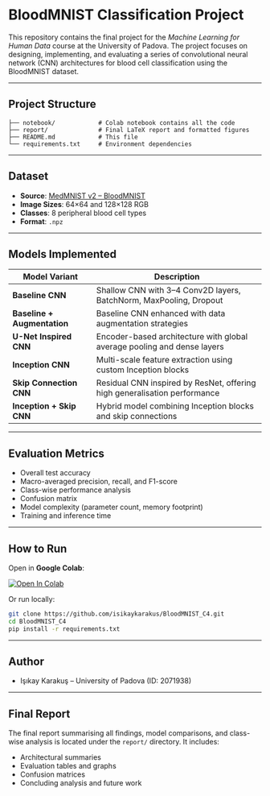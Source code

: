 # BloodMNIST Classification Project

This repository contains the final project for the *Machine Learning for Human Data* course at the University of Padova. The project focuses on designing, implementing, and evaluating a series of convolutional neural network (CNN) architectures for blood cell classification using the BloodMNIST dataset.

---

## Project Structure
```
├── notebook/            # Colab notebook contains all the code
├── report/              # Final LaTeX report and formatted figures
├── README.md            # This file
└── requirements.txt     # Environment dependencies
```

---

## Dataset
- **Source**: [MedMNIST v2 – BloodMNIST](https://zenodo.org/records/10519652)
- **Image Sizes**: 64×64 and 128×128 RGB
- **Classes**: 8 peripheral blood cell types
- **Format**: `.npz` 

---

## Models Implemented
| Model Variant             | Description                                                                 |
|---------------------------|-----------------------------------------------------------------------------|
| **Baseline CNN**          | Shallow CNN with 3–4 Conv2D layers, BatchNorm, MaxPooling, Dropout          |
| **Baseline + Augmentation** | Baseline CNN enhanced with data augmentation strategies                    |
| **U-Net Inspired CNN**    | Encoder-based architecture with global average pooling and dense layers     |
| **Inception CNN**         | Multi-scale feature extraction using custom Inception blocks                |
| **Skip Connection CNN**   | Residual CNN inspired by ResNet, offering high generalisation performance   |
| **Inception + Skip CNN**  | Hybrid model combining Inception blocks and skip connections                |

---

## Evaluation Metrics
- Overall test accuracy
- Macro-averaged precision, recall, and F1-score
- Class-wise performance analysis
- Confusion matrix
- Model complexity (parameter count, memory footprint)
- Training and inference time

---

## How to Run
Open in **Google Colab**:

[![Open In Colab](https://colab.research.google.com/assets/colab-badge.svg)]([https://colab.research.google.com/github/isikaykarakus/BloodMNIST_C4/blob/main/notebooks/bloodmnist_main.ipynb](https://colab.research.google.com/drive/1h9BRGG5LXs4-4bFlz_fW9WpD_VR7FGFf#scrollTo=BViuHkhlCEir))

Or run locally:
```bash
git clone https://github.com/isikaykarakus/BloodMNIST_C4.git
cd BloodMNIST_C4
pip install -r requirements.txt
```

---

## Author
- Işıkay Karakuş – University of Padova (ID: 2071938)

---

## Final Report
The final report summarising all findings, model comparisons, and class-wise analysis is located under the `report/` directory. It includes:
- Architectural summaries
- Evaluation tables and graphs
- Confusion matrices
- Concluding analysis and future work

